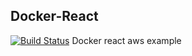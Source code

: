 ## Docker-React
[![Build Status](https://travis-ci.org/0k6r/docker-react.svg?branch=master)](https://travis-ci.org/0k6r/docker-react)
Docker react aws example
